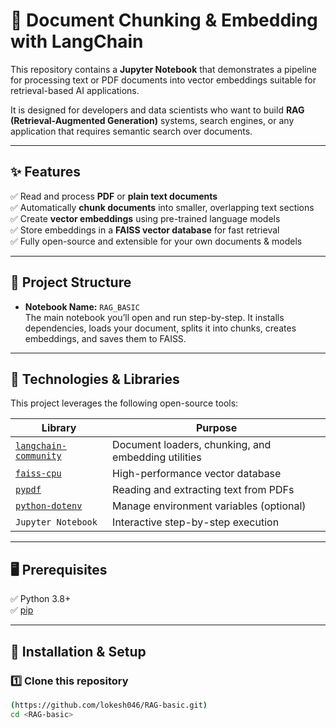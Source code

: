 # 📄 Document Chunking & Embedding with LangChain

This repository contains a **Jupyter Notebook** that demonstrates a pipeline for processing text or PDF documents into vector embeddings suitable for retrieval-based AI applications.  

It is designed for developers and data scientists who want to build **RAG (Retrieval-Augmented Generation)** systems, search engines, or any application that requires semantic search over documents.

---

## ✨ Features

✅ Read and process **PDF** or **plain text documents**  
✅ Automatically **chunk documents** into smaller, overlapping text sections  
✅ Create **vector embeddings** using pre-trained language models  
✅ Store embeddings in a **FAISS vector database** for fast retrieval  
✅ Fully open-source and extensible for your own documents & models

---

## 📂 Project Structure



- **Notebook Name:** `RAG_BASIC`  
  The main notebook you’ll open and run step-by-step. It installs dependencies, loads your document, splits it into chunks, creates embeddings, and saves them to FAISS.

---

## 🧰 Technologies & Libraries

This project leverages the following open-source tools:

| Library                | Purpose |
|-------------------------|---------|
| [`langchain-community`](https://www.langchain.com/) | Document loaders, chunking, and embedding utilities |
| [`faiss-cpu`](https://faiss.ai/) | High-performance vector database |
| [`pypdf`](https://pypdf2.readthedocs.io/) | Reading and extracting text from PDFs |
| [`python-dotenv`](https://pypi.org/project/python-dotenv/) | Manage environment variables (optional) |
| `Jupyter Notebook`     | Interactive step-by-step execution |

---

## 🖥️ Prerequisites

✅ Python 3.8+  
✅ [pip](https://pip.pypa.io/en/stable/)

---

## 🚀 Installation & Setup

### 1️⃣ Clone this repository

```bash
(https://github.com/lokesh046/RAG-basic.git)
cd <RAG-basic>
